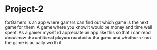 # Project-2
forGamers is an app where gamers can find out which game is the next game for them. A game where you know it would be money and time well spent. As a gamer myself id appreciate an app like this so that i can read about how the unfiltered players reacted to the game and whether or not the game is actually worth it  